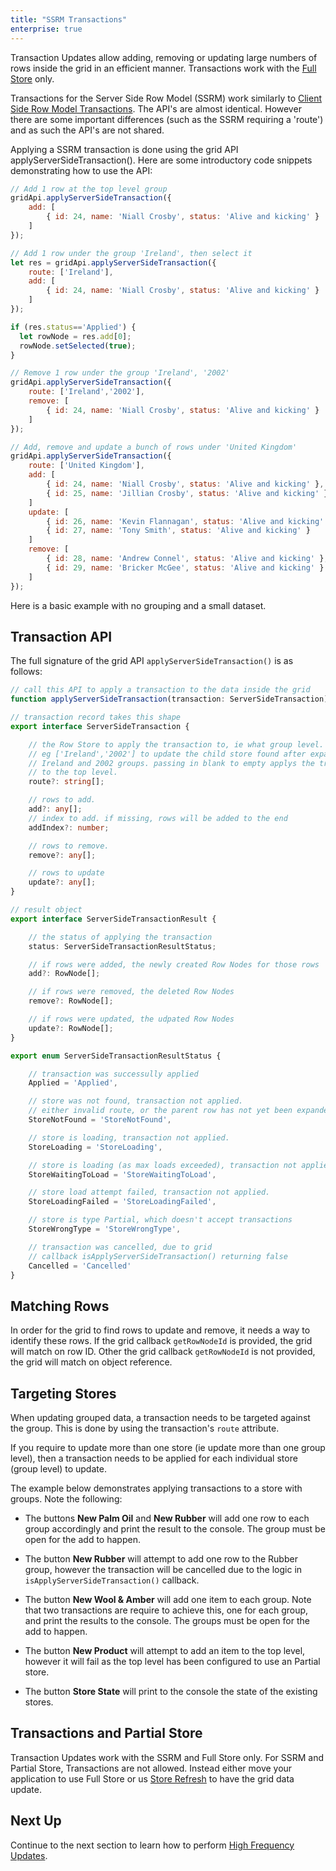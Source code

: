 ```yaml
---
title: "SSRM Transactions"
enterprise: true
---
```


Transaction Updates allow adding, removing or updating large numbers of rows inside the grid in an efficient manner. Transactions work with the [Full Store](../server-side-model-row-stores/) only.


Transactions for the Server Side Row Model (SSRM) work similarly to [Client Side Row Model Transactions](../data-update-transactions/). The API's are almost identical. However there are some important differences (such as the SSRM requiring a 'route') and as such the API's are not shared.


Applying a SSRM transaction is done using the grid API applyServerSideTransaction(). Here are some introductory code snippets demonstrating how to use the API:

```js
// Add 1 row at the top level group
gridApi.applyServerSideTransaction({
    add: [
        { id: 24, name: 'Niall Crosby', status: 'Alive and kicking' }
    ]
});

// Add 1 row under the group 'Ireland', then select it
let res = gridApi.applyServerSideTransaction({
    route: ['Ireland'],
    add: [
        { id: 24, name: 'Niall Crosby', status: 'Alive and kicking' }
    ]
});

if (res.status=='Applied') {
  let rowNode = res.add[0];
  rowNode.setSelected(true);
}

// Remove 1 row under the group 'Ireland', '2002'
gridApi.applyServerSideTransaction({
    route: ['Ireland','2002'],
    remove: [
        { id: 24, name: 'Niall Crosby', status: 'Alive and kicking' }
    ]
});

// Add, remove and update a bunch of rows under 'United Kingdom'
gridApi.applyServerSideTransaction({
    route: ['United Kingdom'],
    add: [
        { id: 24, name: 'Niall Crosby', status: 'Alive and kicking' },
        { id: 25, name: 'Jillian Crosby', status: 'Alive and kicking' }
    ]
    update: [
        { id: 26, name: 'Kevin Flannagan', status: 'Alive and kicking' },
        { id: 27, name: 'Tony Smith', status: 'Alive and kicking' }
    ]
    remove: [
        { id: 28, name: 'Andrew Connel', status: 'Alive and kicking' },
        { id: 29, name: 'Bricker McGee', status: 'Alive and kicking' }
    ]
});
```


Here is a basic example with no grouping and a small dataset.


<grid-example title='Transactions Flat' name='transactions-flat' type='generated' options='{ "enterprise": true, "modules": ["serverside"] }'></grid-example>

## Transaction API

The full signature of the grid API `applyServerSideTransaction()` is as follows:

```ts
// call this API to apply a transaction to the data inside the grid
function applyServerSideTransaction(transaction: ServerSideTransaction): ServerSideTransactionResult;

// transaction record takes this shape
export interface ServerSideTransaction {

    // the Row Store to apply the transaction to, ie what group level.
    // eg ['Ireland','2002'] to update the child store found after expanding
    // Ireland and 2002 groups. passing in blank to empty applys the transation
    // to the top level.
    route?: string[];

    // rows to add.
    add?: any[];
    // index to add. if missing, rows will be added to the end
    addIndex?: number;

    // rows to remove.
    remove?: any[];

    // rows to update
    update?: any[];
}

// result object
export interface ServerSideTransactionResult {

    // the status of applying the transaction
    status: ServerSideTransactionResultStatus;

    // if rows were added, the newly created Row Nodes for those rows
    add?: RowNode[];

    // if rows were removed, the deleted Row Nodes
    remove?: RowNode[];

    // if rows were updated, the udpated Row Nodes
    update?: RowNode[];
}

export enum ServerSideTransactionResultStatus {

    // transaction was successully applied
    Applied = 'Applied',

    // store was not found, transaction not applied.
    // either invalid route, or the parent row has not yet been expanded.
    StoreNotFound = 'StoreNotFound',

    // store is loading, transaction not applied.
    StoreLoading = 'StoreLoading',

    // store is loading (as max loads exceeded), transaction not applied.
    StoreWaitingToLoad = 'StoreWaitingToLoad',

    // store load attempt failed, transaction not applied.
    StoreLoadingFailed = 'StoreLoadingFailed',

    // store is type Partial, which doesn't accept transactions
    StoreWrongType = 'StoreWrongType',

    // transaction was cancelled, due to grid
    // callback isApplyServerSideTransaction() returning false
    Cancelled = 'Cancelled'
}
```

## Matching Rows

In order for the grid to find rows to update and remove, it needs a way to identify these rows. If the grid callback `getRowNodeId` is provided, the grid will match on row ID. Other the grid callback `getRowNodeId` is not provided, the grid will match on object reference.

## Targeting Stores

When updating grouped data, a transaction needs to be targeted against the group. This is done by using the transaction's `route` attribute.

If you require to update more than one store (ie update more than one group level), then a transaction needs to be applied for each individual store (group level) to update.

The example below demonstrates applying transactions to a store with groups. Note the following:

- The buttons **New Palm Oil** and **New Rubber** will add one row to each group accordingly and print the result to the console. The group must be open for the add to happen.

- The button **New Rubber** will attempt to add one row to the Rubber group, however the transaction will be cancelled due to the logic in `isApplyServerSideTransaction()` callback.

- The button **New Wool & Amber** will add one item to each group. Note that two transactions are require to achieve this, one for each group, and print the results to the console. The groups must be open for the add to happen.

- The button **New Product** will attempt to add an item to the top level, however it will fail as the top level has been configured to use an Partial store.

- The button **Store State** will print to the console the state of the existing stores.

<grid-example title='Transactions Hierarchy' name='transactions-hierarchy' type='generated' options='{ "enterprise": true, "modules": ["serverside"] }'></grid-example>

## Transactions and Partial Store

Transaction Updates work with the SSRM and Full Store only. For SSRM and Partial Store, Transactions are not allowed. Instead either move your application to use Full Store or us [Store Refresh](../server-side-model-refresh/) to have the grid data update.

## Next Up

Continue to the next section to learn how to perform [High Frequency Updates](../server-side-model-high-frequency/).

